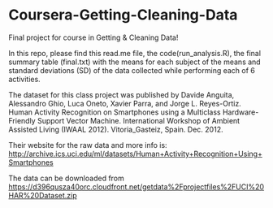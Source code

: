 # Coursera-Getting-Cleaning-Data
Final project for course in Getting &amp; Cleaning Data!

In this repo, please find this read.me file, the code(run_analysis.R), the final summary table (final.txt) with the means for each subject of the means and standard deviations (SD) of the data collected while performing each of 6 activities.

The dataset for this class project was published by Davide Anguita, Alessandro Ghio, Luca Oneto, Xavier Parra, and Jorge L. Reyes-Ortiz. Human Activity Recognition on Smartphones using a Multiclass Hardware-Friendly Support Vector Machine. International Workshop of Ambient Assisted Living (IWAAL 2012). Vitoria_Gasteiz, Spain. Dec. 2012.

Their website for the raw data and more info is: http://archive.ics.uci.edu/ml/datasets/Human+Activity+Recognition+Using+Smartphones

The data can be downloaded from https://d396qusza40orc.cloudfront.net/getdata%2Fprojectfiles%2FUCI%20HAR%20Dataset.zip
